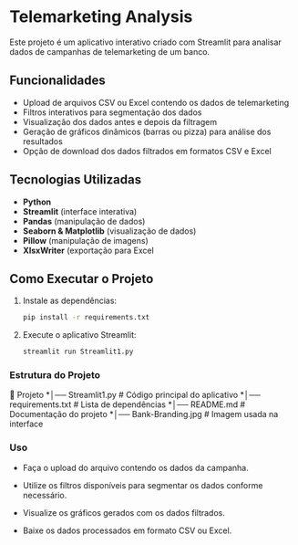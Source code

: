 # Telemarketing Analysis

Este projeto é um aplicativo interativo criado com Streamlit para analisar dados de campanhas de telemarketing de um banco.

## Funcionalidades
- Upload de arquivos CSV ou Excel contendo os dados de telemarketing
- Filtros interativos para segmentação dos dados
- Visualização dos dados antes e depois da filtragem
- Geração de gráficos dinâmicos (barras ou pizza) para análise dos resultados
- Opção de download dos dados filtrados em formatos CSV e Excel

## Tecnologias Utilizadas
- **Python**
- **Streamlit** (interface interativa)
- **Pandas** (manipulação de dados)
- **Seaborn & Matplotlib** (visualização de dados)
- **Pillow** (manipulação de imagens)
- **XlsxWriter** (exportação para Excel

## Como Executar o Projeto
1. Instale as dependências:
   ```bash
   pip install -r requirements.txt

2. Execute o aplicativo Streamlit:
   ```bash
   streamlit run Streamlit1.py

### Estrutura do Projeto

📂 Projeto
*│── Streamlit1.py          # Código principal do aplicativo
*│── requirements.txt       # Lista de dependências
*│── README.md              # Documentação do projeto
*│── Bank-Branding.jpg      # Imagem usada na interface


### Uso

* Faça o upload do arquivo contendo os dados da campanha.

* Utilize os filtros disponíveis para segmentar os dados conforme necessário.

* Visualize os gráficos gerados com os dados filtrados.

* Baixe os dados processados em formato CSV ou Excel.

